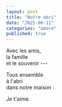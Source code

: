 ```yaml
---
layout: post
title: "Notre abri"
date: "2025-06-11"
categories: "amore"
published: true
---
```


Avec les amis,  
la famille  
et le souvenir ---  

Tous ensemble  
à l'abri  
dans notre maison :  

Je t'aime.  
